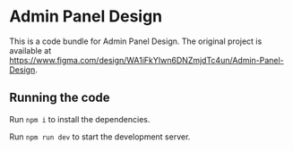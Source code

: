 
  # Admin Panel Design

  This is a code bundle for Admin Panel Design. The original project is available at https://www.figma.com/design/WA1iFkYIwn6DNZmjdTc4un/Admin-Panel-Design.

  ## Running the code

  Run `npm i` to install the dependencies.

  Run `npm run dev` to start the development server.
  